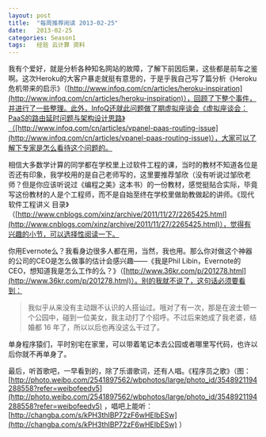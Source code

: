 ```yaml
---
layout: post
title:  "每周推荐阅读 2013-02-25"
date:   2013-02-25
categories: Season1
tags:   经验 云计算 资料
---
```


我有个爱好，就是分析各种知名网站的故障，了解下前因后果，这些都是前车之鉴啊。这次Heroku的大客户暴走就挺有意思的，于是乎我自己写了篇分析《Heroku危机带来的启示》（[http://www.infoq.com/cn/articles/heroku-inspiration](http://www.infoq.com/cn/articles/heroku-inspiration)），回顾了下整个事件，并进行了一些整理。此外，InfoQ还就此问题做了期虚拟座谈会《虚拟座谈会：PaaS的路由延时问题与架构设计思路》（[http://www.infoq.com/cn/articles/vpanel-paas-routing-issue](http://www.infoq.com/cn/articles/vpanel-paas-routing-issue)），大家可以了解下专家是怎么看待这个问题的。

相信大多数学计算的同学都在学校里上过软件工程的课，当时的教材不知道各位是否还有印象，我学校用的是自己老师写的，这里要推荐邹欣（没有听说过邹欣老师？但是你应该听说过《编程之美》这本书）的一份教材，感觉挺贴合实际，毕竟写这份教材的人是个工程师，而不是自始至终在学校里做助教做起的讲师。《现代软件工程讲义 目录》（[http://www.cnblogs.com/xinz/archive/2011/11/27/2265425.html](http://www.cnblogs.com/xinz/archive/2011/11/27/2265425.html)），觉得有兴趣的小节，可以选择性阅读一下。

你用Evernote么？我看身边很多人都在用，当然，我也用。那么你对做这个神器的公司的CEO是怎么做事的估计会感兴趣——《我是Phil Libin，Evernote的CEO，想知道我是怎么工作的么？》（[http://www.36kr.com/p/201278.html](http://www.36kr.com/p/201278.html)）。别的我就不说了，这句话必须要看到：

>我似乎从来没有主动跟不认识的人搭讪过。哦对了有一次，那是在波士顿一个公园中，碰到一位美女，我主动打了个招呼。不过后来她成了我老婆，结婚都 16 年了，所以以后也再没这么干过了。

单身程序猿们，平时别宅在家里，可以带着笔记本去公园或者哪里写代码，也许以后你就不再单身了。

最后，听首歌吧，一早看到的，除了乐谱歌词，还有人唱。《程序员之歌》（图：[http://photo.weibo.com/2541897562/wbphotos/large/photo_id/3548921194288558?refer=weibofeedv5](http://photo.weibo.com/2541897562/wbphotos/large/photo_id/3548921194288558?refer=weibofeedv5) ，唱吧上能听：[http://changba.com/s/kPH3thIBP72zF6wHEIbESw](http://changba.com/s/kPH3thIBP72zF6wHEIbESw) ）
